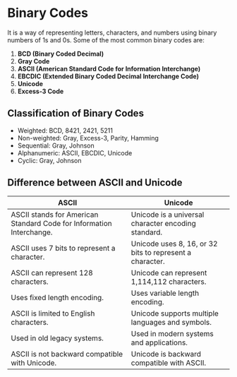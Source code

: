 # Binary Codes

It is a way of representing letters, characters, and numbers using binary numbers of 1s and 0s. Some of the most common binary codes are:

1. **BCD (Binary Coded Decimal)**
2. **Gray Code**
3. **ASCII (American Standard Code for Information Interchange)**
4. **EBCDIC (Extended Binary Coded Decimal Interchange Code)**
5. **Unicode**
6. **Excess-3 Code**

## Classification of Binary Codes

* Weighted: BCD, 8421, 2421, 5211
* Non-weighted: Gray, Excess-3, Parity, Hamming
* Sequential: Gray, Johnson
* Alphanumeric: ASCII, EBCDIC, Unicode
* Cyclic: Gray, Johnson


## Difference between ASCII and Unicode

| ASCII | Unicode |
|-------|---------|
| ASCII stands for American Standard Code for Information Interchange. | Unicode is a universal character encoding standard. |
| ASCII uses 7 bits to represent a character. | Unicode uses 8, 16, or 32 bits to represent a character. |
| ASCII can represent 128 characters. | Unicode can represent 1,114,112 characters. |
| Uses fixed length encoding. | Uses variable length encoding. |
| ASCII is limited to English characters. | Unicode supports multiple languages and symbols. |
| Used in old legacy systems. | Used in modern systems and applications. |
| ASCII is not backward compatible with Unicode. | Unicode is backward compatible with ASCII. |
